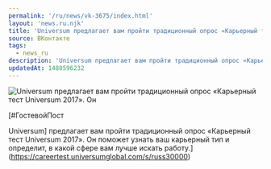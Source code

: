 ```yaml
---
permalink: '/ru/news/vk-3675/index.html'
layout: 'news.ru.njk'
title: 'Universum предлагает вам пройти традиционный опрос «Карьерный тест Universum 2017».'
source: ВКонтакте
tags:
  - news_ru
description: 'Universum предлагает вам пройти традиционный опрос «Карьерный тест Universum 2017».'
updatedAt: 1480596232
---
```

![Universum предлагает вам пройти традиционный опрос «Карьерный тест Universum 2017». Он](https://sun9-63.userapi.com/c636816/v636816484/36f8b/ADHPOgqi36U.jpg)

[#ГостевойПост

Universum] предлагает вам пройти традиционный опрос «Карьерный тест Universum 2017». Он поможет узнать ваш карьерный тип и определит, в какой сфере вам лучше искать работу.](https://careertest.universumglobal.com/s/russ30000)
